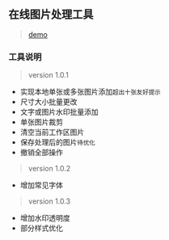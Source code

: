 
## 在线图片处理工具

> [demo]( https://demojin.github.io/imgTools/pictools.html "在线图片处理工具") 

### 工具说明

> version 1.0.1

* 实现本地单张或多张图片添加`超出十张友好提示`
* 尺寸大小批量更改
* 文字或图片水印批量添加
* 单张图片裁剪
* 清空当前工作区图片
* 保存处理后的图片`待优化`
* 撤销全部操作

> version 1.0.2

* 增加常见字体

>version 1.0.3

* 增加水印透明度
* 部分样式优化
